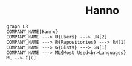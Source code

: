 <h1 align="center">Hanno</h1>

```mermaid
graph LR
COMPANY_NAME{Hanno}
COMPANY_NAME ---> U{Users} ---> UN[2]
COMPANY_NAME ---> R{Repositories} ---> RN[1]
COMPANY_NAME ---> G{Gists} ---> GN[1]
COMPANY_NAME ---> ML{Most Used<br>Languages}
ML --> C[C]
```
